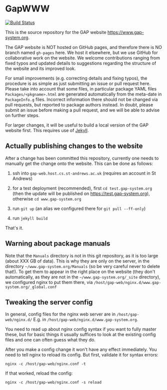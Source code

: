 # GapWWW

[![Build Status](https://travis-ci.com/gap-system/GapWWW.svg?branch=master)](https://travis-ci.com/gap-system/GapWWW)

This is the source repository for the GAP website <https://www.gap-system.org>.

The GAP website is NOT hosted on GitHub pages, and therefore there is NO
branch named `gh-pages` here. We host it elsewhere, but we use GitHub for
collaborative work on the website. We welcome contributions ranging from 
fixed typos and updated details to suggestions regarding the structure of 
the website and its improved look.

For small improvements (e.g. correcting details and fixing typos), the 
procedure is as simple as just submitting an issue or pull request here.
Please take into account that some files, in particular package YAML
files `Packages/<pkgname>.html` are generated automatically from the
meta-date in `PackageInfo.g` files. Incorrect information there should 
not be changed via pull requests, but reported to package authors instead.
In doubt, please submit an issue before making a pull request, and we 
will be able to advise on further steps.

For larger changes, it will be useful to build a local version of the GAP
website first. This requires use of [Jekyll](https://jekyllrb.com).


## Actually publishing changes to the website

After a change has been committed this repository, currently one needs to
manually get the change onto the website. This can be done as follows:

1. ssh into `gap-web.host.cs.st-andrews.ac.uk` (requires an account in St Andrews)

2. for a test deployment (recommended), first `cd test.gap-system.org`
  (then the update will be published on <https://test.gap-system.org>),
  otherwise `cd www.gap-system.org`

3. run `git up` (an alias we configured there for `git pull --ff-only`)

4. run `jekyll build`

That's it.


## Warning about package manuals

Note that the `Manuals` directory is not in this git repository, as it is too
large (about XXX GB of data). This is why they are only on the
server, in the directory `~/www.gap-system.org/Manuals` (so be very careful
never to delete that!). To get them to appear in the right place on the
website (they don't automatically, as they are not in the `~/www.gap-system.org/_site`
directory), we configured nginx to put them there, via
`/host/gap-web/nginx.d/www.gap-system.org/_global.conf`


## Tweaking the server config

In general, config files for the nginx web server are in `/host/gap-web/nginx.d/`
E.g. in `/host/gap-web/nginx.d/www.gap-system.org`.

You need to read up about nginx config syntax if you want to fully master
these, but for basic things it usually suffices to look at the existing config
files and one can often guess what they do.

After you make a config change it won't have any effect immediately. You need
to tell nginx to reload its config. But first, validate it for syntax errors:

    nginx -c /host/gap-web/nginx.conf -t

If that worked, reload the config:

    nginx -c /host/gap-web/nginx.conf -s reload
